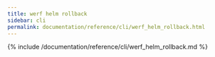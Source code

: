 ```yaml
---
title: werf helm rollback
sidebar: cli
permalink: documentation/reference/cli/werf_helm_rollback.html
---
```


{% include /documentation/reference/cli/werf_helm_rollback.md %}
